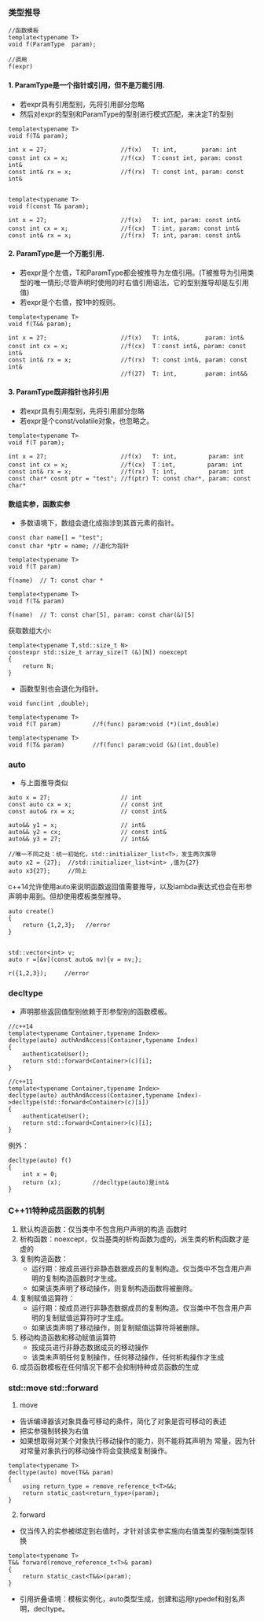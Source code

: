 ### 类型推导

```
//函数模板
template<typename T>
void f(ParamType  param);

//调用
f(expr)
```

#### 1. ParamType是一个指针或引用，但不是万能引用.
* 若expr具有引用型别，先将引用部分忽略
* 然后对expr的型别和ParamType的型别进行模式匹配，来决定T的型别

```
template<typename T>
void f(T& param);

int x = 27;                     //f(x)   T: int,       param: int 
const int cx = x;               //f(cx)  T：const int, param: const int&
const int& rx = x;              //f(rx)  T: const int, param: const int&


template<typename T>
void f(const T& param);

int x = 27;                     //f(x)   T: int, param: const int& 
const int cx = x;               //f(cx)  T：int, param: const int&
const int& rx = x;              //f(rx)  T: int, param: const int&
```

#### 2. ParamType是一个万能引用.
* 若expr是个左值，T和ParamType都会被推导为左值引用。(T被推导为引用类型的唯一情形;尽管声明时使用的时右值引用语法，它的型别推导却是左引用值)
* 若expr是个右值，按1中的规则。

```
template<typename T>
void f(T&& param);

int x = 27;                     //f(x)   T: int&,       param: int& 
const int cx = x;               //f(cx)  T：const int&, param: const int&
const int& rx = x;              //f(rx)  T: const int&, param: const int&
                                //f(27)  T: int,        param: int&&
```

#### 3. ParamType既非指针也非引用
* 若expr具有引用型别，先将引用部分忽略
* 若expr是个const/volatile对象，也忽略之。

```
template<typename T>
void f(T param);

int x = 27;                     //f(x)   T: int,         param: int 
const int cx = x;               //f(cx)  T：int,         param: int
const int& rx = x;              //f(rx)  T: int,         param: int
const char* cosnt ptr = "test"; //f(ptr) T: const char*, param: const char*
```

#### 数组实参，函数实参

* 多数语境下，数组会退化成指涉到其首元素的指针。

```
const char name[] = "test";
const char *ptr = name; //退化为指针

template<typename T>
void f(T param)

f(name)  // T: const char *

template<typename T>
void f(T& param)

f(name)  // T: const char[5], param: const char(&)[5] 
```

获取数组大小:
```
template<typename T,std::size_t N>
constexpr std::size_t array_size(T (&)[N]) noexcept
{
    return N;
}
```

* 函数型别也会退化为指针。
```
void func(int ,double);

template<typename T>
void f(T param)         //f(func) param:void (*)(int,double)

template<typename T>
void f(T& param)        //f(func) param:void (&)(int,double) 
```

### auto
* 与上面推导类似

```
auto x = 27;                    // int
const auto cx = x;              // const int
const auto& rx = x;             // const int&

auto&& y1 = x;                  // int&
auto&& y2 = cx;                 // const int&
auto&& y3 = 27;                 // int&&

//唯一不同之处：统一初始化，std::initializer_list<T>，发生两次推导
auto x2 = {27};  //std::initializer_list<int> ,值为{27}
auto x3{27};     //同上
```

c++14允许使用auto来说明函数返回值需要推导，以及lambda表达式也会在形参声明中用到。但却使用模板类型推导。
```
auto create()
{
    return {1,2,3};   //error
}


std::vector<int> v;
auto r =[&v](const auto& nv){v = nv;};

r({1,2,3});     //error
```

### decltype
* 声明那些返回值型别依赖于形参型别的函数模板。 

```
//c++14 
template<typename Container,typename Index>
decltype(auto) authAndAccess(Container,typename Index)
{
    authenticateUser();
    return std::forward<Container>(c)[i];
}

//c++11
template<typename Container,typename Index>
decltype(auto) authAndAccess(Container,typename Index)->decltype(std::forward<Container>(c)[i])
{
    authenticateUser();
    return std::forward<Container>(c)[i];
}
```

例外：
```
decltype(auto) f()
{
    int x = 0;
    return (x);         //decltype(auto)是int&
}
```

###  C++11特种成员函数的机制

1. 默认构造函数：仅当类中不包含用户声明的构造 函数时
2. 析构函数：noexcept，仅当基类的析构函数为虚的，派生类的析构函数才是虚的
3. 复制构造函数：
   * 运行期：按成员进行非静态数据成员的复制构造。仅当类中不包含用户声明的复制构造函数时才生成。
   * 如果该类声明了移动操作，则复制构造函数将被删除。
4. 复制赋值运算符：
   * 运行期：按成员进行非静态数据成员的复制构造。仅当类中不包含用户声明的复制赋值运算符时才生成。
   * 如果该类声明了移动操作，则复制赋值运算符将被删除。
5. 移动构造函数和移动赋值运算符
   * 按成员进行非静态数据成员的移动操作 
   * 该类未声明任何复制操作，任何移动操作，任何析构操作才生成
6. 成员函数模板在任何情况下都不会抑制特种成员函数的生成

### std::move std::forward
1. move
* 告诉编译器该对象具备可移动的条件，简化了对象是否可移动的表述
* 把实参强制转换为右值
* 如果想取得对某个对象执行移动操作的能力，则不能将其声明为 常量，因为针对常量对象执行的移动操作将会变换成复制操作。
```
template<typename T>
decltype(auto) move(T&& param)
{
    using return_type = remove_reference_t<T>&&;
    return static_cast<return_type>(param);
}
```
2. forward
* 仅当传入的实参被绑定到右值时，才针对该实参实施向右值类型的强制类型转换
```
template<typename T>
T&& forward(remove_reference_t<T>& param)
{
    return static_cast<T&&>(param);
}
```

* 引用折叠语境：模板实例化，auto类型生成，创建和运用typedef和别名声明，decltype。
  
